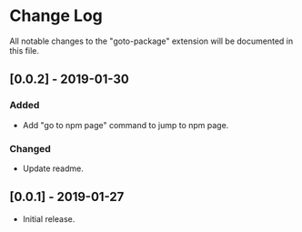 # Change Log
All notable changes to the "goto-package" extension will be documented in this file.

## [0.0.2] - 2019-01-30
### Added
- Add "go to npm page" command to jump to npm page.

### Changed
- Update readme.

## [0.0.1] - 2019-01-27
- Initial release.